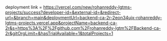 deployment link = https://vercel.com/new/rohanreddy-lgtms-projects/success?developer-id=&external-id=&redirect-url=&branch=main&deploymentUrl=backend-ca-2r-2eon34ujx-rohanreddy-lgtms-projects.vercel.app&projectName=backend-ca-2r&s=https%3A%2F%2Fgithub.com%2Frohanreddy-lgtm%2FBackend-ca-2r&gitOrgLimit=&hasTrialAvailable=1&totalProjects=1
